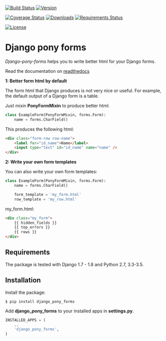 [![Build Status](https://travis-ci.org/mbraak/django_pony_forms.svg?branch=master)](https://travis-ci.org/mbraak/django_pony_forms) [![Version](https://badge.fury.io/py/django_pony_forms.svg)](https://pypi.python.org/pypi/django_pony_forms/)

[![Coverage Status](https://img.shields.io/coveralls/mbraak/django_pony_forms.svg)](https://coveralls.io/r/mbraak/django_pony_forms?branch=master) [![Downloads](https://img.shields.io/pypi/dm/django_pony_forms.svg)](https://pypi.python.org/pypi/django_pony_forms/) [![Requirements Status](https://requires.io/github/mbraak/django_pony_forms/requirements.svg?branch=master)](https://requires.io/github/mbraak/django_pony_forms/requirements/?branch=master)

[![License](https://img.shields.io/pypi/l/django_pony_forms.svg)](https://pypi.python.org/pypi/django_pony_forms/)

Django pony forms
=================

*Django-pony-forms* helps you to write better html for your Django forms.

Read the documentation on [readthedocs](http://django_pony_forms.readthedocs.org/en/latest/index.html)

**1: Better form html by default**

The form html that Django produces is not very nice or useful. For example, the default output of a Django form is a table.

Just mixin **PonyFormMixin** to produce better html:

```python
class ExampleForm(PonyFormMixin, forms.Form):
    name = forms.CharField()
```

This produces the following html:

```html
<div class="form-row row-name">
    <label for="id_name">Name</label>
    <input type="text" id="id_name" name="name" />
</div>
```

**2: Write your own form templates**

You can also write your own form templates:

```python
class ExampleForm(PonyFormMixin, forms.Form):
    name = forms.CharField()

    form_template = 'my_form.html'
    row_template = 'my_row.html'
```

my_form.html:

```html
<div class="my_form">
    {{ hidden_fields }}
    {{ top_errors }}
    {{ rows }}
</div>
```

Requirements
------------

The package is tested with Django 1.7 - 1.8 and Python 2.7, 3.3-3.5.

Installation
------------

Install the package:

```
$ pip install django_pony_forms
```

Add **django_pony_forms** to your installed apps in **settings.py**.

```python
INSTALLED_APPS = (
    ..
    'django_pony_forms',
)
```
